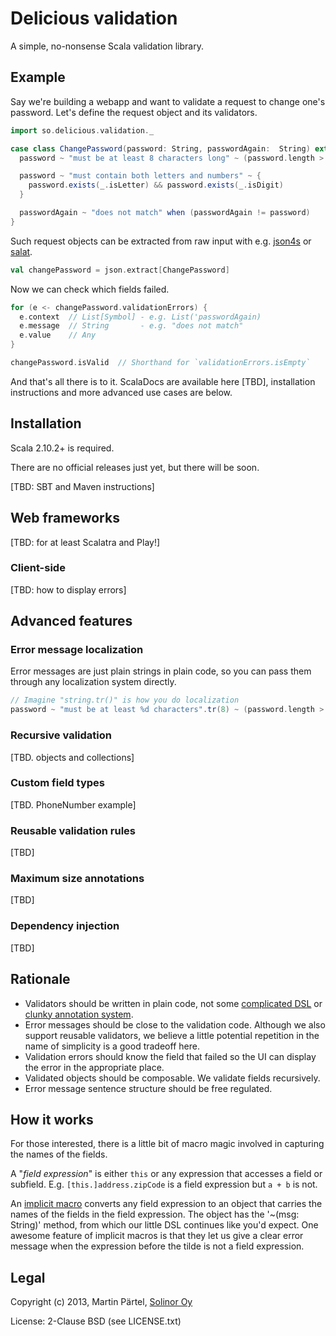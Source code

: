 # Delicious validation

A simple, no-nonsense Scala validation library.

## Example

Say we're building a webapp and want to validate a request to change one's password. Let's define the request object and its validators.

```scala
import so.delicious.validation._

case class ChangePassword(password: String, passwordAgain:  String) extends Validated {
  password ~ "must be at least 8 characters long" ~ (password.length > 8)

  password ~ "must contain both letters and numbers" ~ {
    password.exists(_.isLetter) && password.exists(_.isDigit)
  }

  passwordAgain ~ "does not match" when (passwordAgain != password)
}
```

Such request objects can be extracted from raw input with e.g. [json4s](https://github.com/json4s/json4s) or [salat](https://github.com/novus/salat).

```scala
val changePassword = json.extract[ChangePassword]
```

Now we can check which fields failed.

```scala
for (e <- changePassword.validationErrors) {
  e.context  // List[Symbol] - e.g. List('passwordAgain)
  e.message  // String       - e.g. "does not match"
  e.value    // Any
}

changePassword.isValid  // Shorthand for `validationErrors.isEmpty`
```

And that's all there is to it. ScalaDocs are available here [TBD], installation instructions and more advanced use cases are below.


## Installation

Scala 2.10.2+ is required.

There are no official releases just yet, but there will be soon.

[TBD: SBT and Maven instructions]


## Web frameworks

[TBD: for at least Scalatra and Play!]

### Client-side

[TBD: how to display errors]


## Advanced features

### Error message localization

Error messages are just plain strings in plain code, so you can pass them through any localization system directly.

```scala
// Imagine "string.tr()" is how you do localization
password ~ "must be at least %d characters".tr(8) ~ (password.length > 8)
```

### Recursive validation

[TBD. objects and collections]

### Custom field types

[TBD. PhoneNumber example]

### Reusable validation rules

[TBD]

### Maximum size annotations

[TBD]

### Dependency injection

[TBD]


## Rationale

- Validators should be written in plain code, not some [complicated DSL](http://eed3si9n.com/learning-scalaz/Validation.html) or [clunky annotation system](http://symfony.com/doc/current/book/validation.html).
- Error messages should be close to the validation code. Although we also support reusable validators, we believe a little potential repetition in the name of simplicity is a good tradeoff here.
- Validation errors should know the field that failed so the UI can display the error in the appropriate place.
- Validated objects should be composable. We validate fields recursively.
- Error message sentence structure should be free regulated.


## How it works

For those interested, there is a little bit of macro magic involved in capturing the names of the fields.

A "*field expression*" is either `this` or any expression that accesses a field or subfield. E.g. `[this.]address.zipCode` is a field expression but `a + b` is not.

An [implicit macro](http://docs.scala-lang.org/overviews/macros/implicits.html) converts any field expression to an object that carries the names of the fields in the field expression. The object has the '~(msg: String)' method, from which our little DSL continues like you'd expect. One awesome feature of implicit macros is that they let us give a clear error message when the expression before the tilde is not a field expression.


## Legal

Copyright (c) 2013, Martin Pärtel, [Solinor Oy](http://www.solinor.fi/)

License: 2-Clause BSD (see LICENSE.txt)

